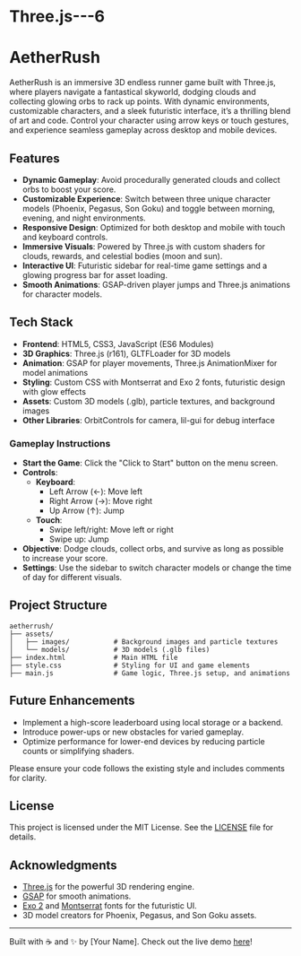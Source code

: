 # Three.js---6
# AetherRush

AetherRush is an immersive 3D endless runner game built with Three.js, where players navigate a fantastical skyworld, dodging clouds and collecting glowing orbs to rack up points. With dynamic environments, customizable characters, and a sleek futuristic interface, it’s a thrilling blend of art and code. Control your character using arrow keys or touch gestures, and experience seamless gameplay across desktop and mobile devices.

## Features

- **Dynamic Gameplay**: Avoid procedurally generated clouds and collect orbs to boost your score.
- **Customizable Experience**: Switch between three unique character models (Phoenix, Pegasus, Son Goku) and toggle between morning, evening, and night environments.
- **Responsive Design**: Optimized for both desktop and mobile with touch and keyboard controls.
- **Immersive Visuals**: Powered by Three.js with custom shaders for clouds, rewards, and celestial bodies (moon and sun).
- **Interactive UI**: Futuristic sidebar for real-time game settings and a glowing progress bar for asset loading.
- **Smooth Animations**: GSAP-driven player jumps and Three.js animations for character models.

## Tech Stack

- **Frontend**: HTML5, CSS3, JavaScript (ES6 Modules)
- **3D Graphics**: Three.js (r161), GLTFLoader for 3D models
- **Animation**: GSAP for player movements, Three.js AnimationMixer for model animations
- **Styling**: Custom CSS with Montserrat and Exo 2 fonts, futuristic design with glow effects
- **Assets**: Custom 3D models (.glb), particle textures, and background images
- **Other Libraries**: OrbitControls for camera, lil-gui for debug interface

### Gameplay Instructions

- **Start the Game**: Click the "Click to Start" button on the menu screen.
- **Controls**:
  - **Keyboard**: 
    - Left Arrow (←): Move left
    - Right Arrow (→): Move right
    - Up Arrow (↑): Jump
  - **Touch**:
    - Swipe left/right: Move left or right
    - Swipe up: Jump
- **Objective**: Dodge clouds, collect orbs, and survive as long as possible to increase your score.
- **Settings**: Use the sidebar to switch character models or change the time of day for different visuals.

## Project Structure

```
aetherrush/
├── assets/
│   ├── images/           # Background images and particle textures
│   └── models/           # 3D models (.glb files)
├── index.html            # Main HTML file
├── style.css             # Styling for UI and game elements
├── main.js               # Game logic, Three.js setup, and animations
```

## Future Enhancements

- Implement a high-score leaderboard using local storage or a backend.
- Introduce power-ups or new obstacles for varied gameplay.
- Optimize performance for lower-end devices by reducing particle counts or simplifying shaders.

Please ensure your code follows the existing style and includes comments for clarity.

## License

This project is licensed under the MIT License. See the [LICENSE](LICENSE) file for details.

## Acknowledgments

- [Three.js](https://threejs.org/) for the powerful 3D rendering engine.
- [GSAP](https://greensock.com/gsap/) for smooth animations.
- [Exo 2](https://fonts.google.com/specimen/Exo+2) and [Montserrat](https://fonts.google.com/specimen/Montserrat) fonts for the futuristic UI.
- 3D model creators for Phoenix, Pegasus, and Son Goku assets.

---

Built with ☕ and ✨ by [Your Name]. Check out the live demo [here](https://shyam1029.github.io/Three.js---6/)!
